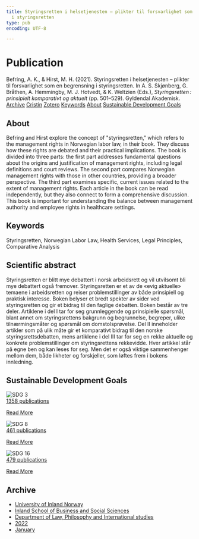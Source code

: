 ```yaml
---
title: Styringsretten i helsetjenesten – plikter til forsvarlighet som en begrensning
  i styringsretten
type: pub
encoding: UTF-8

---
```

<h1>Publication</h1>
<article id="csl-bib-container-3ZLGICZM" class="csl-bib-container">
  <div class="csl-bib-body"> <div class="csl-entry">Befring, A. K., &#38; Hirst, M. H. (2021). Styringsretten i helsetjenesten – plikter til forsvarlighet som en begrensning i styringsretten. In A. S. Skjønberg, G. Bråthen, A. Hemmingby, M. J. Hotvedt, &#38; K. Weltzien (Eds.), <i>Styringsretten : prinsipielt komparativt og aktuelt</i> (pp. 501–529). Gyldendal Akademisk.</div> </div>
  <div class="csl-bib-buttons">
    <a href="#taxonomy-article-3ZLGICZM" alt="archive" class="csl-bib-button">Archive</a>
    <a href="https://app.cristin.no/results/show.jsf?id=1974552" alt="Cristin" class="csl-bib-button">Cristin</a>
    <a href="http://zotero.org/groups/5881554/items/3ZLGICZM" alt="Zotero" class="csl-bib-button">Zotero</a>
    <a href="#keywords-article-3ZLGICZM" alt="keywords" class="csl-bib-button">Keywords</a>
    <a href="#about-article-3ZLGICZM" alt="about_pub" class="csl-bib-button">About</a>
    <a href="#sdg-article-3ZLGICZM" alt="sdg" class="csl-bib-button">Sustainable Development Goals</a>
  </div>
  <div id="csl-bib-meta-container-3ZLGICZM"></div>
</article>
<div id="csl-bib-meta-3ZLGICZM" class="csl-bib-meta">
  <article id="about-article-3ZLGICZM" class="about_pub-article">
    <h1>About</h1>
    Befring and Hirst explore the concept of "styringsretten," which refers to the management rights in Norwegian labor law, in their book. They discuss how these rights are debated and their practical implications. The book is divided into three parts: the first part addresses fundamental questions about the origins and justification of management rights, including legal definitions and court reviews. The second part compares Norwegian management rights with those in other countries, providing a broader perspective. The third part examines specific, current issues related to the extent of management rights. Each article in the book can be read independently, but they also connect to form a comprehensive discussion. This book is important for understanding the balance between management authority and employee rights in healthcare settings.
  </article>
  <article id="keywords-article-3ZLGICZM" class="keywords-article">
    <h1>Keywords</h1>
    Styringsretten, Norwegian Labor Law, Health Services, Legal Principles, Comparative Analysis
  </article>
  <article id="abstract-article-3ZLGICZM" class="abstract-article">
    <h1>Scientific abstract</h1>
    Styringsretten er blitt mye debattert i norsk arbeidsrett og vil utvilsomt bli mye debattert også fremover. Styringsretten er et av de «evig aktuelle» temaene i arbeidsretten og reiser problemstillinger av både prinsipiell og praktisk interesse. Boken belyser et bredt spekter av sider ved styringsretten og gir et bidrag til den faglige debatten. Boken består av tre deler. Artiklene i del I tar for seg grunnleggende og prinsipielle spørsmål, blant annet om styringsrettens bakgrunn og begrunnelse, begreper, ulike tilnærmingsmåter og spørsmål om domstolsprøvelse. Del II inneholder artikler som på ulik måte gir et komparativt bidrag til den norske styringsrettsdebatten, mens artiklene i del III tar for seg en rekke aktuelle og konkrete problemstillinger om styringsrettens rekkevidde. Hver artikkel står på egne ben og kan leses for seg. Men det er også viktige sammenhenger mellom dem, både likheter og forskjeller, som løftes frem i bokens innledning.
  </article>
  <article id="sdg-article-3ZLGICZM" class="sdg-article">
    <h1>Sustainable Development Goals</h1>
    <div class="sdg-container"><div id="sdg3" class="sdg">
        <img src="{{< params subfolder >}}images/sdg/sdg03_en.png" class="image" alt="SDG 3">
        <div class="sdg-overlay">
          <a href="{{< params subfolder >}}en/archive/?sdg=3#archive" class="sdg-publication-count"><span>1358</span> publications</a>
          <p><a href="https://sdgs.un.org/goals/goal3" class="sdg-read-more">Read More</a></p>
        </div>
      </div> <div id="sdg8" class="sdg">
        <img src="{{< params subfolder >}}images/sdg/sdg08_en.png" class="image" alt="SDG 8">
        <div class="sdg-overlay">
          <a href="{{< params subfolder >}}en/archive/?sdg=8#archive" class="sdg-publication-count"><span>461</span> publications</a>
          <p><a href="https://sdgs.un.org/goals/goal8" class="sdg-read-more">Read More</a></p>
        </div>
      </div> <div id="sdg16" class="sdg">
        <img src="{{< params subfolder >}}images/sdg/sdg16_en.png" class="image" alt="SDG 16">
        <div class="sdg-overlay">
          <a href="{{< params subfolder >}}en/archive/?sdg=16#archive" class="sdg-publication-count"><span>479</span> publications</a>
          <p><a href="https://sdgs.un.org/goals/goal16" class="sdg-read-more">Read More</a></p>
        </div>
      </div></div>
  </article>
  <article id="taxonomy-article-3ZLGICZM" class="taxonomy-article">
    <h1>Archive</h1>
    <ul>
      <li><a href="{{< params subfolder >}}en/archive/?key=3DCRN523">University of Inland Norway</a></li>
      <li><a href="{{< params subfolder >}}en/archive/?key=DU8Q9LN9">Inland School of Business and Social Sciences</a></li>
      <li><a href="{{< params subfolder >}}en/archive/?key=ITYAG68H">Department of Law, Philosophy and International studies</a></li>
      <li><a href="{{< params subfolder >}}en/archive/?key=B7XWRJNE">2022</a></li>
      <li><a href="{{< params subfolder >}}en/archive/?key=IXGN7EYH">January</a></li>
    </ul>
  </article>
</div>
